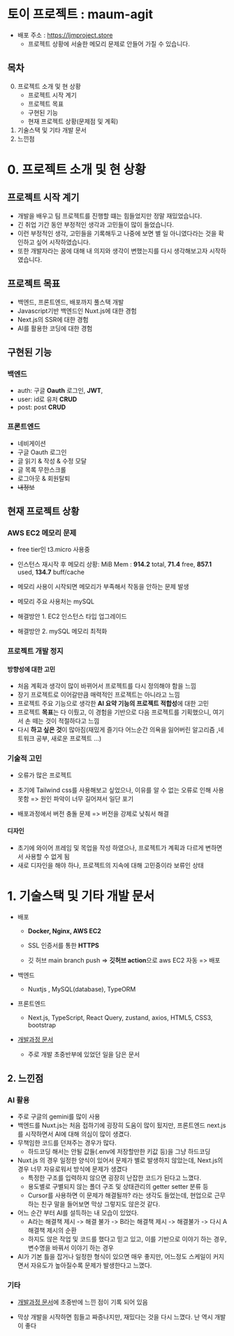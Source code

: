 # 토이 프로젝트 : maum-agit

- 배포 주소 : https://ljmproject.store
  - 프로젝트 상황에 서술한 메모리 문제로 안들어 가질 수 있습니다.

## 목차

0. 프로젝트 소개 및 현 상황
   - 프로젝트 시작 계기
   - 프로젝트 목표
   - 구현된 기능
   - 현재 프로젝트 상황(문제점 및 계획)
1.  기술스택 및 기타 개발 문서
2. 느낀점

 

# 0. 프로젝트 소개 및 현 상황

## 프로젝트 시작 계기

- 개발을 배우고 팀 프로젝트를 진행할 떄는 힘들었지만 정말 재밌었습니다.
- 긴 취업 기간 동안 부정적인 생각과 고민들이 많이 들었습니다.
- 이런 부정적인 생각, 고민들을 기록해두고 나중에 보면 별 일 아니였다라는 것을 확인하고 싶어 시작하였습니다.
- 또한 개발자라는 꿈에 대해 내 의지와 생각이 변했는지를 다시 생각해보고자 시작하였습니다.

## 프로젝트 목표

- 백엔드, 프론트엔드, 배포까지 풀스택 개발
- Javascript기반 백엔드인 Nuxt.js에 대한 경험
- Next.js의 SSR에 대한 경험
- AI를 활용한 코딩에 대한 경험

## 구현된 기능

### 백엔드 

- auth: 구글 **Oauth** 로그인, **JWT**, 
- user: id로 유저 **CRUD**
- post: post **CRUD**

### 프론트엔드

- 네비게이션
- 구글 Oauth 로그인
- 글  읽기 & 작성 & 수정 모달
- 글 목록 무한스크롤
- 로그아웃 & 회원탈퇴
- ~~내정보~~



## 현재 프로젝트 상황

### AWS EC2 메모리 문제

- free tier인 t3.micro 사용중
- 인스턴스 재시작 후 메모리 상황: MiB Mem :  **914.2** total,   **71.4** free,  **857.1** used,  **134.7** buff/cache
- 메모리 사용이 시작되면 메모리가 부족해서 작동을 안하는 문제 발생
- 메모리 주요 사용처는 mySQL

- 해결방안 1. EC2 인스턴스 타입 업그레이드
- 해결방안 2. mySQL 메모리 최적화



### 프로젝트 개발 정지

#### 방향성에 대한 고민

- 처음 계획과 생각이 많이 바뀌어서 프로젝트를 다시 정의해야 함을 느낌
- 장기 프로젝트로 이어갈만큼 매력적인 프로젝트는 아니라고 느낌
- 프로젝트 주요 기능으로 생각한 **AI 요약 기능의 프로젝트 적합성**에 대한 고민
- 프로젝트 **목표**는 다 이뤘고, 이 경험을 기반으로 다음 프로젝트를 기획했으니, 여기서 손 떼는 것이 적절하다고 느낌
- 다시 **하고 싶은 것**이 많아짐(재밌게 즐기다 어느순간 의욕을 잃어버린 알고리즘 ,네트워크 공부, 새로운 프로젝트 ...)

### 기술적 고민

- 오류가 많은 프로젝트

- 초기에 Tailwind css를 사용해보고 싶었으나, 이유를 알 수 없는 오류로 인해 사용 못함 => 원인 파악이 너무 길어져서 일단 포기

- 배포과정에서 버전 충돌 문제 => 버전을 강제로 낮춰서 해결

  

#### 디자인

- 초기에 와이어 프레임 및 목업을 작성 하였으나, 프로젝트가 계획과 다르게 변하면서 사용할 수 없게 됨
- 새로 디자인을 해야 하나, 프로젝트의 지속에 대해 고민중이라 보류인 상태



# 1. 기술스택 및 기타 개발 문서

- 배포

  - **Docker, Nginx, AWS EC2**

  - SSL 인증서를 통한 **HTTPS**

  - 깃 허브 main branch push => **깃허브 action**으로 aws EC2 자동 => 배포

- 백엔드
  - Nuxtjs , MySQL(database), TypeORM
- 프론트엔드
  - Next.js, TypeScript, React Query, zustand, axios, HTML5, CSS3, bootstrap



- [개발과정 문서](./과정.md)
  - 주로 개발 초중반부에 있었던 일을 담은 문서



## 2. 느낀점

### AI 활용

- 주로 구글의 gemini를 많이 사용
- 백엔드를 Nuxt.js는 처음 접하기에 굉장히 도움이 많이 됬지만, 프론트엔드 next.js를 시작하면서 AI에 대해 의심이 많이 생겼다.
- 무책임한 코드를 던져주는 경우가 많다.
  - 하드코딩 해서는 안될 값들(.env에 저장할만한 키값 등)을 그냥 하드코딩
- Nuxt.js 의 경우 일정한 양식이 있어서 문제가 별로 발생하지 않았는데, Next.js의 경우 너무 자유로워서 방식에 문제가 생겼다
  - 특정한 구조를 입력하지 않으면 굉장히 난잡한 코드가 된다고 느꼈다.
  - 용도별로 구별되지 않는 폴더 구조 및 상태관리의 getter setter 분류 등
  -  Cursor를 사용하면 이 문제가 해결될까? 라는 생각도 들었는데, 현업으로 근무하는 친구 말을 들어보면 막상 그렇지도 않은것 같다.
- 어느 순간 부터 AI를 설득하는 내 모습이 있었다.
  - A라는 해결책 제시 -> 해결 불가 -> B라는 해결책 제시 -> 해결불가 -> 다시 A 해결책 제시의 순환
  - 하지도 않은 작업 및 코드를 했다고 믿고 있고, 이를 기반으로 이야기 하는 경우, 변수명을 바꿔서 이야기 하는 경우
- AI가 기본 틀을 잡거나 일정한 형식이 있으면 매우 좋지만, 어느정도 스케일이 커지면서 자유도가 높아질수록 문제가 발생한다고 느꼈다.



### 기타

- [개발과정 문서](./과정.md)에 초중반에 느낀 점이 기록 되어 있음

- 막상 개발을 시작하면 힘들고 짜증나지만, 재밌다는 것을 다시 느꼈다. 난 역시 개발이 좋다